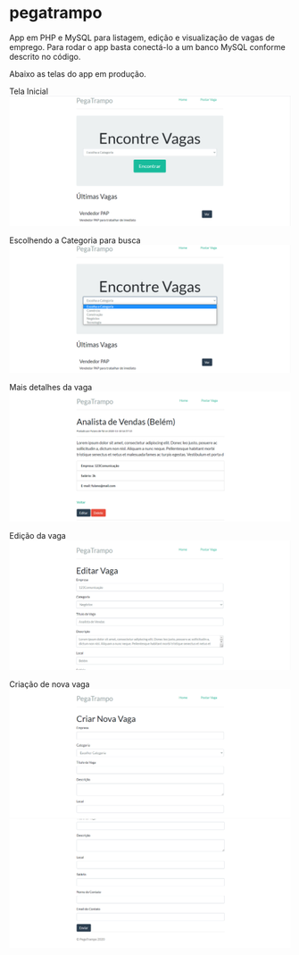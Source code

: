 # pegatrampo

App em PHP e MySQL para listagem, edição e visualização de vagas de emprego. Para rodar o app basta conectá-lo a um banco MySQL conforme descrito no código. 

Abaixo as telas do app em produção.

Tela Inicial
![Tela 1](https://raw.githubusercontent.com/oliveira-vh/pegatrampo/main/telas_do_app/Screenshot_1.png)

Escolhendo a Categoria para busca
![Tela 2](https://raw.githubusercontent.com/oliveira-vh/pegatrampo/main/telas_do_app/Screenshot_2.png)

Mais detalhes da vaga
![Tela 3](https://raw.githubusercontent.com/oliveira-vh/pegatrampo/main/telas_do_app/Screenshot_3.png)

Edição da vaga
![Tela 4](https://raw.githubusercontent.com/oliveira-vh/pegatrampo/main/telas_do_app/Screenshot_4.png)

Criação de nova vaga
![Tela 5](https://raw.githubusercontent.com/oliveira-vh/pegatrampo/main/telas_do_app/Screenshot_5.png)
![Tela 6](https://raw.githubusercontent.com/oliveira-vh/pegatrampo/main/telas_do_app/Screenshot_6.png)
